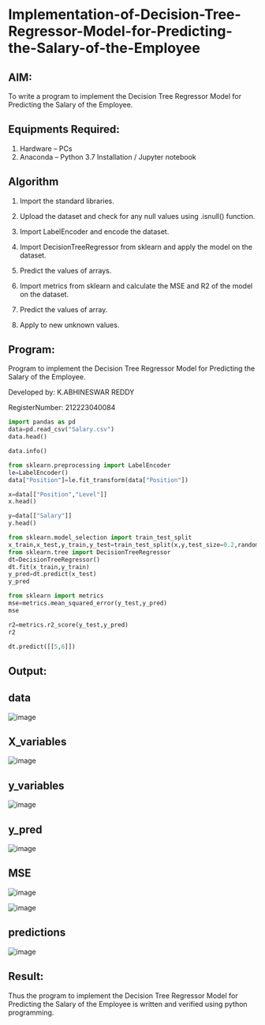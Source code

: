 # Implementation-of-Decision-Tree-Regressor-Model-for-Predicting-the-Salary-of-the-Employee

## AIM:
To write a program to implement the Decision Tree Regressor Model for Predicting the Salary of the Employee.

## Equipments Required:
1. Hardware – PCs
2. Anaconda – Python 3.7 Installation / Jupyter notebook

## Algorithm
1. Import the standard libraries.

2. Upload the dataset and check for any null values using .isnull() function.

3. Import LabelEncoder and encode the dataset.

4. Import DecisionTreeRegressor from sklearn and apply the model on the dataset.

5. Predict the values of arrays.

6. Import metrics from sklearn and calculate the MSE and R2 of the model on the dataset.

7. Predict the values of array.

8. Apply to new unknown values.

## Program:
Program to implement the Decision Tree Regressor Model for Predicting the Salary of the Employee.

Developed by:  K.ABHINESWAR REDDY

RegisterNumber:  212223040084
```python
import pandas as pd
data=pd.read_csv("Salary.csv")
data.head()

data.info()

from sklearn.preprocessing import LabelEncoder
le=LabelEncoder()
data["Position"]=le.fit_transform(data["Position"])

x=data[["Position","Level"]]
x.head()

y=data[["Salary"]]
y.head()

from sklearn.model_selection import train_test_split
x_train,x_test,y_train,y_test=train_test_split(x,y,test_size=0.2,random_state=2)
from sklearn.tree import DecisionTreeRegressor
dt=DecisionTreeRegressor()
dt.fit(x_train,y_train)
y_pred=dt.predict(x_test)
y_pred

from sklearn import metrics
mse=metrics.mean_squared_error(y_test,y_pred)
mse

r2=metrics.r2_score(y_test,y_pred)
r2

dt.predict([[5,6]])
```
## Output:
## data
![image](https://github.com/user-attachments/assets/297709b0-3e39-4f81-882e-6c7449842bb9)
## X_variables
![image](https://github.com/user-attachments/assets/b1419ed9-aa24-4816-bc02-2d4c9679d649)
## y_variables
![image](https://github.com/user-attachments/assets/d63e4ac0-8d44-45ca-9100-fc9a89aee0b2)
## y_pred
![image](https://github.com/user-attachments/assets/60dcc712-2d32-4621-a4a2-b76a9f312579)
## MSE
![image](https://github.com/user-attachments/assets/c1e6cca8-2fd1-4ee4-a6bc-20c70dac0bb1)

![image](https://github.com/user-attachments/assets/a84e629b-b599-40fe-a08d-1b4c571cb199)
## predictions
![image](https://github.com/user-attachments/assets/846051b4-f62f-45a8-95c3-274b75fe1016)

## Result:
Thus the program to implement the Decision Tree Regressor Model for Predicting the Salary of the Employee is written and verified using python programming.
